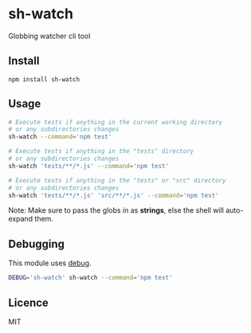 # sh-watch

Globbing watcher cli tool

## Install

```
npm install sh-watch
```

## Usage

```bash
# Execute tests if anything in the current working directory 
# or any subdirectories changes
sh-watch --command='npm test'

# Execute tests if anything in the "tests" directory 
# or any subdirectories changes
sh-watch 'tests/**/*.js' --command='npm test'

# Execute tests if anything in the "tests" or "src" directory 
# or any subdirectories changes
sh-watch 'tests/**/*.js' 'src/**/*.js' --command='npm test'
```

Note: Make sure to pass the globs in as **strings**, else the shell will auto-expand them.

## Debugging

This module uses [debug](https://github.com/visionmedia/debug).

```bash
DEBUG='sh-watch' sh-watch --command='npm test'
```

## Licence

MIT
